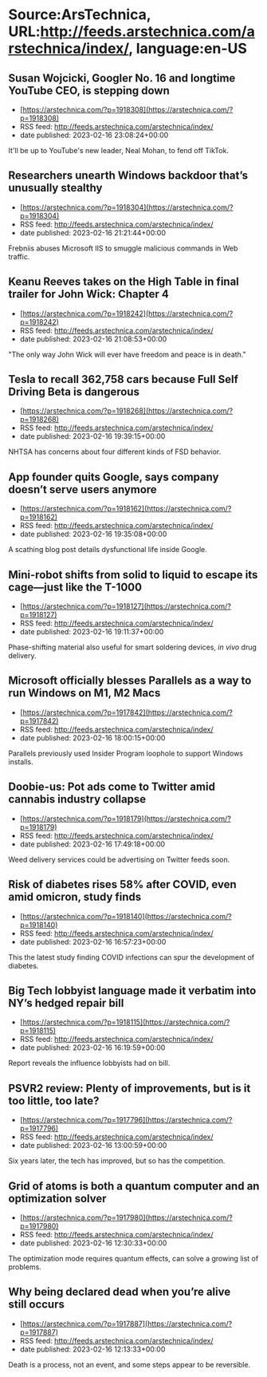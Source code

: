 # Source:ArsTechnica, URL:http://feeds.arstechnica.com/arstechnica/index/, language:en-US

## Susan Wojcicki, Googler No. 16 and longtime YouTube CEO, is stepping down
 - [https://arstechnica.com/?p=1918308](https://arstechnica.com/?p=1918308)
 - RSS feed: http://feeds.arstechnica.com/arstechnica/index/
 - date published: 2023-02-16 23:08:24+00:00

It'll be up to YouTube's new leader, Neal Mohan, to fend off TikTok.

## Researchers unearth Windows backdoor that’s unusually stealthy
 - [https://arstechnica.com/?p=1918304](https://arstechnica.com/?p=1918304)
 - RSS feed: http://feeds.arstechnica.com/arstechnica/index/
 - date published: 2023-02-16 21:21:44+00:00

Frebniis abuses Microsoft IIS to smuggle malicious commands in Web traffic.

## Keanu Reeves takes on the High Table in final trailer for John Wick: Chapter 4
 - [https://arstechnica.com/?p=1918242](https://arstechnica.com/?p=1918242)
 - RSS feed: http://feeds.arstechnica.com/arstechnica/index/
 - date published: 2023-02-16 21:08:53+00:00

"The only way John Wick will ever have freedom and peace is in death."

## Tesla to recall 362,758 cars because Full Self Driving Beta is dangerous
 - [https://arstechnica.com/?p=1918268](https://arstechnica.com/?p=1918268)
 - RSS feed: http://feeds.arstechnica.com/arstechnica/index/
 - date published: 2023-02-16 19:39:15+00:00

NHTSA has concerns about four different kinds of FSD behavior.

## App founder quits Google, says company doesn’t serve users anymore
 - [https://arstechnica.com/?p=1918162](https://arstechnica.com/?p=1918162)
 - RSS feed: http://feeds.arstechnica.com/arstechnica/index/
 - date published: 2023-02-16 19:35:08+00:00

A scathing blog post details dysfunctional life inside Google.

## Mini-robot shifts from solid to liquid to escape its cage—just like the T-1000
 - [https://arstechnica.com/?p=1918127](https://arstechnica.com/?p=1918127)
 - RSS feed: http://feeds.arstechnica.com/arstechnica/index/
 - date published: 2023-02-16 19:11:37+00:00

Phase-shifting material also useful for smart soldering devices, <em>in vivo</em> drug delivery.

## Microsoft officially blesses Parallels as a way to run Windows on M1, M2 Macs
 - [https://arstechnica.com/?p=1917842](https://arstechnica.com/?p=1917842)
 - RSS feed: http://feeds.arstechnica.com/arstechnica/index/
 - date published: 2023-02-16 18:00:15+00:00

Parallels previously used Insider Program loophole to support Windows installs.

## Doobie-us: Pot ads come to Twitter amid cannabis industry collapse
 - [https://arstechnica.com/?p=1918179](https://arstechnica.com/?p=1918179)
 - RSS feed: http://feeds.arstechnica.com/arstechnica/index/
 - date published: 2023-02-16 17:49:18+00:00

Weed delivery services could be advertising on Twitter feeds soon.

## Risk of diabetes rises 58% after COVID, even amid omicron, study finds
 - [https://arstechnica.com/?p=1918140](https://arstechnica.com/?p=1918140)
 - RSS feed: http://feeds.arstechnica.com/arstechnica/index/
 - date published: 2023-02-16 16:57:23+00:00

This the latest study finding COVID infections can spur the development of diabetes.

## Big Tech lobbyist language made it verbatim into NY’s hedged repair bill
 - [https://arstechnica.com/?p=1918115](https://arstechnica.com/?p=1918115)
 - RSS feed: http://feeds.arstechnica.com/arstechnica/index/
 - date published: 2023-02-16 16:19:59+00:00

Report reveals the influence lobbyists had on bill.

## PSVR2 review: Plenty of improvements, but is it too little, too late?
 - [https://arstechnica.com/?p=1917796](https://arstechnica.com/?p=1917796)
 - RSS feed: http://feeds.arstechnica.com/arstechnica/index/
 - date published: 2023-02-16 13:00:59+00:00

Six years later, the tech has improved, but so has the competition.

## Grid of atoms is both a quantum computer and an optimization solver
 - [https://arstechnica.com/?p=1917980](https://arstechnica.com/?p=1917980)
 - RSS feed: http://feeds.arstechnica.com/arstechnica/index/
 - date published: 2023-02-16 12:30:33+00:00

The optimization mode requires quantum effects, can solve a growing list of problems.

## Why being declared dead when you’re alive still occurs
 - [https://arstechnica.com/?p=1917887](https://arstechnica.com/?p=1917887)
 - RSS feed: http://feeds.arstechnica.com/arstechnica/index/
 - date published: 2023-02-16 12:13:33+00:00

Death is a process, not an event, and some steps appear to be reversible.

